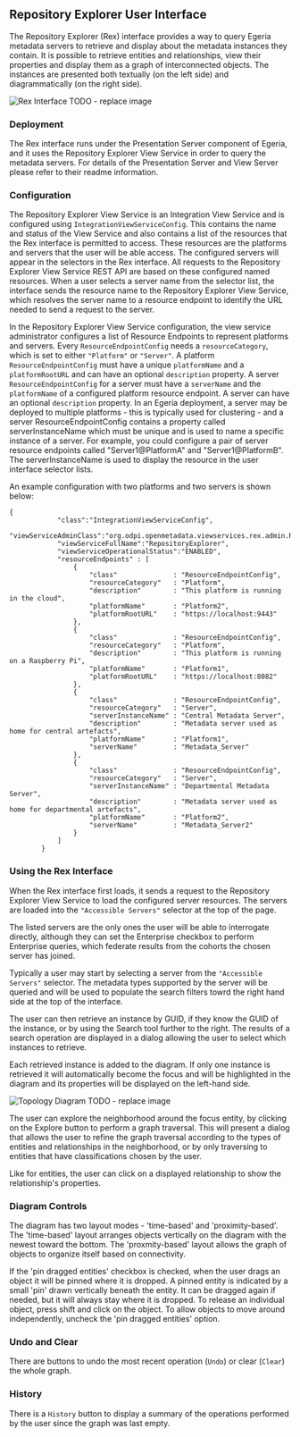 ## Repository Explorer User Interface

The Repository Explorer (Rex) interface provides a way to query Egeria metadata servers to retrieve and display about the metadata instances they contain. It is possible to retrieve entities and relationships, view their properties and display them as a graph of interconnected objects. The instances are presented both textually (on the left side) and diagrammatically (on the right side).

![Rex Interface](image1)
TODO - replace image


### Deployment
The Rex interface runs under the Presentation Server component of Egeria, and it uses the Repository Explorer View Service in order to query the metadata servers. For details of the Presentation Server and View Server please refer to their readme information.


### Configuration
The Repository Explorer View Service is an Integration View Service and is configured using `IntegrationViewServiceConfig`. This contains the name and status of the View Service and also contains a list of the resources that the Rex interface is permitted to access. These resources are the platforms and servers that the user will be able access. The configured servers will appear in the selectors in the Rex interface. All requests to the Repository Explorer View Service REST API are based on these configured named resources. When a user selects a server name from the selector list, the interface sends the resource name to the Repository Explorer View Service, which resolves the server name to a resource endpoint to identify the URL needed to send a request to the server. 

In the Repository Explorer View Service configuration, the view service administrator configures a list of Resource Endpoints to represent platforms and servers. Every `ResourceEndpointConfig` needs a `resourceCategory`, which is set to either `"Platform"` or `"Server"`. A platform `ResourceEndpointConfig` must have a unique `platformName` and a `platformRootURL` and can have an optional `description` property. A server `ResourceEndpointConfig` for a server must have a `serverName` and the `platformName` of a configured platform resource endpoint. A server can have an optional `description` property. In an Egeria deployment, a server may be deployed to multiple platforms - this is typically used for clustering - and a server ResourceEndpointConfig contains a property called serverInstanceName which must be unique and is used to name a specific instance of a server. For example, you could configure a pair of server resource endpoints called "Server1@PlatformA" and "Server1@PlatformB". The serverInstanceName is used to display the resource in the user interface selector lists. 

An example configuration with two platforms and two servers is shown below:

```
{
            "class":"IntegrationViewServiceConfig",
            "viewServiceAdminClass":"org.odpi.openmetadata.viewservices.rex.admin.RexViewAdmin",
            "viewServiceFullName":"RepositoryExplorer",
            "viewServiceOperationalStatus":"ENABLED",            
            "resourceEndpoints" : [
                {
                    "class"              : "ResourceEndpointConfig",
                    "resourceCategory"   : "Platform",
                    "description"        : "This platform is running in the cloud",
                    "platformName"       : "Platform2",
                    "platformRootURL"    : "https://localhost:9443"
                },
                {
                    "class"              : "ResourceEndpointConfig",
                    "resourceCategory"   : "Platform",
                    "description"        : "This platform is running on a Raspberry Pi",
                    "platformName"       : "Platform1",
                    "platformRootURL"    : "https://localhost:8082"
                },
                {
                    "class"              : "ResourceEndpointConfig",
                    "resourceCategory"   : "Server",
                    "serverInstanceName" : "Central Metadata Server",
                    "description"        : "Metadata server used as home for central artefacts",
                    "platformName"       : "Platform1",
                    "serverName"         : "Metadata_Server"
                },
                {
                    "class"              : "ResourceEndpointConfig",
                    "resourceCategory"   : "Server",
                    "serverInstanceName" : "Departmental Metadata Server",
                    "description"        : "Metadata server used as home for departmental artefacts",
                    "platformName"       : "Platform2",
                    "serverName"         : "Metadata_Server2"
                }
            ]
        }
```


### Using the Rex Interface
When the Rex interface first loads, it sends a request to the Repository Explorer View Service to load the configured server resources. The servers are loaded into the `"Accessible Servers"` selector at the top of the page. 

The listed servers are the only ones the user will be able to interrogate directly, although they can set the Enterprise checkbox to perform Enterprise queries, which federate results from the cohorts the chosen server has joined.

Typically a user may start by selecting a server from the `"Accessible Servers"` selector. The metadata types supported by the server will be queried and will be used to populate the search filters towrd the right hand side at the top of the interface.

The user can then retrieve an instance by GUID, if they know the GUID of the instance, or by using the Search tool further to the right. The results of a search operation are displayed in a dialog allowing the user to select which instances to retrieve. 

Each retrieved instance is added to the diagram. If only one instance is retrieved it will automatically become the focus and will be highlighted in the diagram and its properties will be displayed on the left-hand side.  

![Topology Diagram](image2)
TODO - replace image

The user can explore the neighborhood around the focus entity, by clicking on the Explore button to perform a graph traversal. This will present a dialog that allows the user to refine the graph traversal according to the types of entities and relationships in the neighborhood, or by only traversing to entities that have classifications chosen by the user.

Like for entities, the user can click on a displayed relationship to show the relationship's properties.

### Diagram Controls
The diagram has two layout modes - 'time-based' and 'proximity-based'. The 'time-based' layout arranges objects vertically on the diagram with the newest toward the bottom. The 'proxmity-based' layout allows the graph of objects to organize itself based on connectivity. 

If the 'pin dragged entities' checkbox is checked, when the user drags an object it will be pinned where it is dropped. A pinned entity is indicated by a small 'pin' drawn vertically beneath the entity. It can be dragged again if needed, but it will always stay where it is dropped. To release an individual object, press shift and click on the object. To allow objects to move around independently, uncheck the 'pin dragged entities' option.

### Undo and Clear
There are buttons to undo the most recent operation (`Undo`) or clear (`Clear`) the whole graph.

### History
There is a `History` button to display a summary of the operations performed by the user since the graph was last empty.
